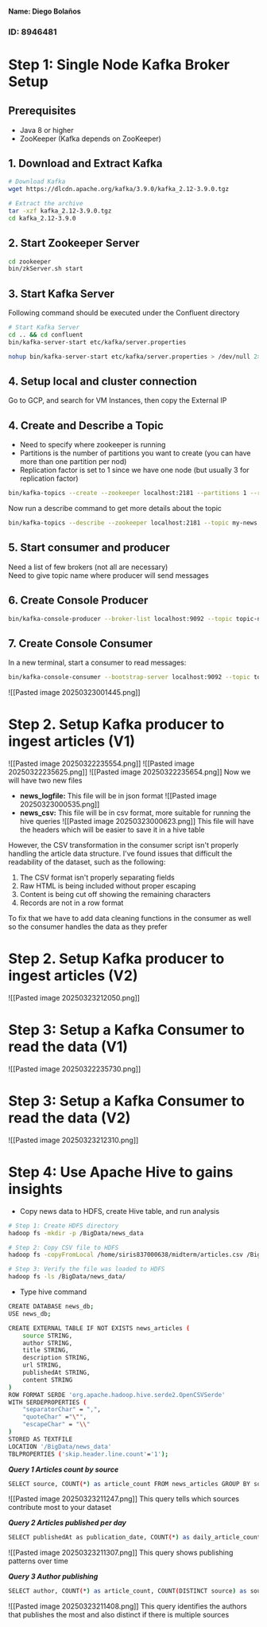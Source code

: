 #### Name: Diego Bolaños
### ID: 8946481
# Step 1:  Single Node Kafka Broker Setup

## Prerequisites

- Java 8 or higher
- ZooKeeper (Kafka depends on ZooKeeper)
## 1. Download and Extract Kafka

```bash
# Download Kafka
wget https://dlcdn.apache.org/kafka/3.9.0/kafka_2.12-3.9.0.tgz

# Extract the archive
tar -xzf kafka_2.12-3.9.0.tgz
cd kafka_2.12-3.9.0
```
## 2. Start Zookeeper Server

```bash
cd zookeeper
bin/zkServer.sh start
```
## 3. Start Kafka Server

Following command should be executed under the Confluent directory

```bash
# Start Kafka Server
cd .. && cd confluent
bin/kafka-server-start etc/kafka/server.properties

nohup bin/kafka-server-start etc/kafka/server.properties > /dev/null 2>&1 &
```

## 4. Setup local and cluster connection

Go to GCP, and search for VM Instances, then copy the External IP
## 4. Create and Describe a Topic

- Need to specify where zookeeper is running
- Partitions is the number of partitions you want to create (you can have more than one partition per nod)
- Replication factor is set to 1 since we have one node (but usually 3 for replication factor)
```bash
bin/kafka-topics --create --zookeeper localhost:2181 --partitions 1 --replication-factor 1 --topic my-news
```

Now run a describe command to get more details about the topic
```bash
bin/kafka-topics --describe --zookeeper localhost:2181 --topic my-news
```
## 5. Start consumer and producer

Need a list of few brokers (not all are necessary)  
Need to give topic name where producer will send messages

## 6. Create Console Producer

```bash
bin/kafka-console-producer --broker-list localhost:9092 --topic topic-name
```
## 7. Create Console Consumer

In a new terminal, start a consumer to read messages:

```bash
bin/kafka-console-consumer --bootstrap-server localhost:9092 --topic topic-name
```

![[Pasted image 20250323001445.png]]
# Step 2. Setup Kafka producer to ingest articles (V1)

![[Pasted image 20250322235554.png]]
![[Pasted image 20250322235625.png]]
![[Pasted image 20250322235654.png]]
Now we will have two new files
- **news_logfile:** This file will be in json format
![[Pasted image 20250323000535.png]]
- **news_csv:** This file will be in csv format, more suitable for running the hive queries
![[Pasted image 20250323000623.png]]
This file will have the headers which will be easier to save it in a hive table

However, the CSV transformation in the consumer script isn't properly handling the article data structure. I've found issues that difficult the readability of the dataset, such as the following:
1. The CSV format isn't properly separating fields
2. Raw HTML is being included without proper escaping
3. Content is being cut off showing the remaining characters
4. Records are not in a row format

To fix that we have to add data cleaning functions in the consumer as well so the consumer handles the data as they prefer

# Step 2. Setup Kafka producer to ingest articles (V2)

![[Pasted image 20250323212050.png]]
# Step 3: Setup a Kafka Consumer to read the data (V1)

![[Pasted image 20250322235730.png]]
# Step 3: Setup a Kafka Consumer to read the data (V2)

![[Pasted image 20250323212310.png]]
# Step 4: Use Apache Hive to gains insights

- Copy news data to HDFS, create Hive table, and run analysis

```bash
# Step 1: Create HDFS directory
hadoop fs -mkdir -p /BigData/news_data

# Step 2: Copy CSV file to HDFS
hadoop fs -copyFromLocal /home/siris837000638/midterm/articles.csv /BigData/news_data/.

# Step 3: Verify the file was loaded to HDFS
hadoop fs -ls /BigData/news_data/
```

- Type hive command

```bash
CREATE DATABASE news_db;
USE news_db;

CREATE EXTERNAL TABLE IF NOT EXISTS news_articles ( 
	source STRING, 
	author STRING, 
	title STRING,
	description STRING, 
	url STRING, 
	publishedAt STRING, 
	content STRING 
) 
ROW FORMAT SERDE 'org.apache.hadoop.hive.serde2.OpenCSVSerde' 
WITH SERDEPROPERTIES (
	"separatorChar" = ",", 
	"quoteChar" ="\"", 
	"escapeChar" = "\\" 
) 
STORED AS TEXTFILE 
LOCATION '/BigData/news_data' 
TBLPROPERTIES ('skip.header.line.count'='1');
```

***Query 1 Articles count by source***

```bash
SELECT source, COUNT(*) as article_count FROM news_articles GROUP BY source ORDER BY article_count DESC;
```

![[Pasted image 20250323211247.png]]
This query tells which sources contribute most to your dataset

***Query 2 Articles published per day*** 

```bash
SELECT publishedAt as publication_date, COUNT(*) as daily_article_count FROM news_articles GROUP BY publishedAt ORDER BY publishedAt DESC;
```
![[Pasted image 20250323211307.png]]
This query shows publishing patterns over time

***Query 3 Author publishing***

```bash
SELECT author, COUNT(*) as article_count, COUNT(DISTINCT source) as source_count FROM news_articles GROUP BY author ORDER BY article_count DESC;
```

![[Pasted image 20250323211408.png]]
This query identifies the authors that publishes the most and also distinct if there is multiple sources

